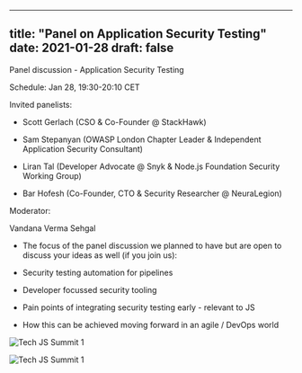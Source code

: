 
---
title: "Panel on Application Security Testing"
date: 2021-01-28
draft: false
---

Panel discussion - Application Security Testing

Schedule: Jan 28, 19:30-20:10 CET

Invited panelists: 

* Scott Gerlach (CSO & Co-Founder @ StackHawk)

* Sam Stepanyan (OWASP London Chapter Leader & Independent Application Security Consultant)

* Liran Tal (Developer Advocate @ Snyk & Node.js Foundation Security Working Group)

* Bar Hofesh (Co-Founder, CTO & Security Researcher @ NeuraLegion)

Moderator:

Vandana Verma Sehgal

* The focus of the panel discussion we planned to have but are open to discuss your ideas as well (if you join us): 

* Security testing automation for pipelines

* Developer focussed security tooling

* Pain points of integrating security testing early - relevant to JS

* How this can be achieved moving forward in an agile / DevOps world

![Tech JS Summit 1](/images/techjssummit_1)

![Tech JS Summit 1](/images/techjssummit_2)
